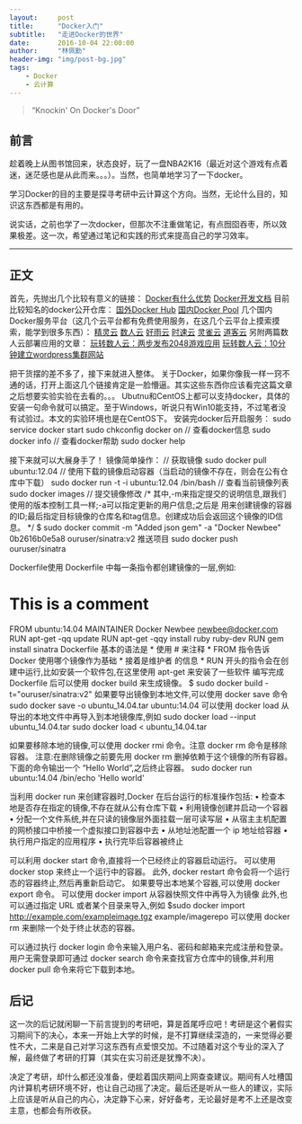 ```yaml
---
layout:     post
title:      "Docker入门"
subtitle:   "走进Docker的世界"
date:       2016-10-04 22:00:00
author:     "林佩勤"
header-img: "img/post-bg.jpg"
tags:
    - Docker
    - 云计算
---
```


> “Knockin' On Docker's Door”


## 前言

趁着晚上从图书馆回来，状态良好，玩了一盘NBA2K16（最近对这个游戏有点着迷，迷茫感也是从此而来。。。）。当然，也简单地学习了一下docker。

学习Docker的目的主要是探寻考研中云计算这个方向。当然，无论什么目的，知识这东西都是有用的。

说实话，之前也学了一次docker，但那次不注重做笔记，有点囫囵吞枣，所以效果极差。这一次，希望通过笔记和实践的形式来提高自己的学习效率。

---

## 正文

首先，先抛出几个比较有意义的链接：
[Docker有什么优势](https://www.zhihu.com/question/22871084/answer/88293837)
[Docker开发文档](https://docs.docker.com/)
目前比较知名的docker公开仓库：
[国外Docker Hub](https://hub.docker.com)
[国内Docker Pool](http://www.dockerpool.com)
几个国内Docker服务平台（这几个云平台都有免费使用服务，在这几个云平台上摸索摸索，能学到很多东西）：
[精灵云](https://www.ghostcloud.cn/home/home.html)
[数人云](https://www.shurenyun.com/)
[好雨云](https://www.goodrain.com/)
[时速云](https://www.tenxcloud.com/)
[灵雀云](http://www.alauda.cn/)
[道客云](https://www.daocloud.io/)
另附两篇数人云部署应用的文章：
[玩转数人云：两步发布2048游戏应用](http://www.jingyuyun.com/article/2157.html)
[玩转数人云：10分钟建立wordpress集群网站](http://blog.dataman-inc.com/20151119-shurenyun-wordpress/)

把干货摆的差不多了，接下来就进入整体。
关于Docker，如果你像我一样一窍不通的话，打开上面这几个链接肯定是一脸懵逼。其实这些东西你应该看完这篇文章之后想要实验实验在去看的。。。
Ubutnu和CentOS上都可以支持docker，具体的安装一句命令就可以搞定。至于Windows，听说只有Win10能支持，不过笔者没有试验过。本文的实验环境也是在CentOS下。
安装完docker后开启服务：
sudo service docker start
sudo chkconfig docker on
// 查看docker信息
sudo docker info
// 查看docker帮助
sudo docker help


接下来就可以大展身手了！
镜像简单操作：
// 获取镜像
sudo docker pull ubuntu:12.04
// 使用下载的镜像启动容器（当启动的镜像不存在，则会在公有仓库中下载）
sudo docker run -t -i ubuntu:12.04 /bin/bash
// 查看当前镜像列表
sudo docker images
// 提交镜像修改
/* 其中,-m来指定提交的说明信息,跟我们使用的版本控制工具一样;-a可以指定更新的用户信息;之后是
用来创建镜像的容器的ID;最后指定目标镜像的仓库名和tag信息。创建成功后会返回这个镜像的ID信息。 */
$ sudo docker commit -m "Added json gem" -a "Docker Newbee" 0b2616b0e5a8 ouruser/sinatra:v2
推送项目
sudo docker push ouruser/sinatra

Dockerfile使用
Dockerfile 中每一条指令都创建镜像的一层,例如:
# This is a comment
FROM ubuntu:14.04
MAINTAINER Docker Newbee <newbee@docker.com>
RUN apt-get -qq update
RUN apt-get -qqy install ruby ruby-dev
RUN gem install sinatra
Dockerfile 基本的语法是 * 使用 # 来注释 * FROM 指令告诉 Docker 使用哪个镜像作为基础 * 接着是维护者
的信息 * RUN 开头的指令会在创建中运行,比如安装一个软件包,在这里使用 apt-get 来安装了一些软件
编写完成 Dockerfile 后可以使用 docker build 来生成镜像。
$ sudo docker build -t="ouruser/sinatra:v2"
如果要导出镜像到本地文件,可以使用 docker save 命令
sudo docker save -o ubuntu_14.04.tar ubuntu:14.04
可以使用 docker load 从导出的本地文件中再导入到本地镜像库,例如
sudo docker load --input ubuntu_14.04.tar
sudo docker load < ubuntu_14.04.tar

如果要移除本地的镜像,可以使用 docker rmi 命令。注意 docker rm 命令是移除容器。
注意:在删除镜像之前要先用 docker rm 删掉依赖于这个镜像的所有容器。
下面的命令输出一个 “Hello World”,之后终止容器。
sudo docker run ubuntu:14.04 /bin/echo 'Hello world'

当利用 docker run 来创建容器时,Docker 在后台运行的标准操作包括:
• 检查本地是否存在指定的镜像,不存在就从公有仓库下载
• 利用镜像创建并启动一个容器
• 分配一个文件系统,并在只读的镜像层外面挂载一层可读写层
• 从宿主主机配置的网桥接口中桥接一个虚拟接口到容器中去
• 从地址池配置一个 ip 地址给容器
• 执行用户指定的应用程序
• 执行完毕后容器被终止

可以利用 docker start 命令,直接将一个已经终止的容器启动运行。
可以使用 docker stop 来终止一个运行中的容器。
此外, docker restart 命令会将一个运行态的容器终止,然后再重新启动它。
如果要导出本地某个容器,可以使用 docker export 命令。
可以使用 docker import 从容器快照文件中再导入为镜像
此外,也可以通过指定 URL 或者某个目录来导入,例如
$sudo docker import http://example.com/exampleimage.tgz example/imagerepo
可以使用 docker rm 来删除一个处于终止状态的容器。


可以通过执行 docker login 命令来输入用户名、密码和邮箱来完成注册和登录。
用户无需登录即可通过 docker search 命令来查找官方仓库中的镜像,并利用 docker pull 命令来将它下载到本地。

## 后记

这一次的后记就闲聊一下前言提到的考研吧，算是首尾呼应吧！考研是这个暑假实习期间下的决心，本来一开始上大学的时候，是不打算继续深造的，一来觉得必要性不大，二来是自己对学习这东西有点爱恨交加。不过随着对这个专业的深入了解，最终做了考研的打算（其实在实习前还是犹豫不决）。

决定了考研，却什么都还没准备，便趁着国庆期间上网查查建议。期间有人吐槽国内计算机考研环境不好，也让自己动摇了决定。最后还是听从一些人的建议，实际上应该是听从自己的内心，决定静下心来，好好备考，无论最好是考不上还是改变主意，也都会有所收获。
